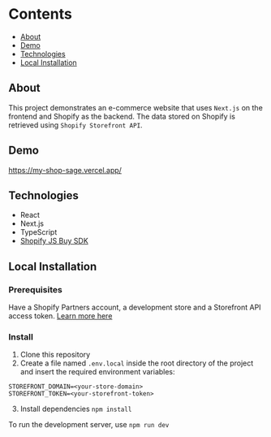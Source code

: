 # Contents

-   [About](#about)
-   [Demo](#demo)
-   [Technologies](#technologies)
-   [Local Installation](#local-installation)

## About

This project demonstrates an e-commerce website that uses `Next.js` on the frontend and Shopify as the backend. The data stored on Shopify is retrieved using `Shopify Storefront API`.

## Demo

https://my-shop-sage.vercel.app/

## Technologies

-   React
-   Next.js
-   TypeScript
-   [Shopify JS Buy SDK](https://github.com/Shopify/js-buy-sdk)

## Local Installation

### Prerequisites

Have a Shopify Partners account, a development store and a Storefront API access token. [Learn more here](https://shopify.dev/custom-storefronts/tools/js-buy)

### Install

1. Clone this repository
2. Create a file named `.env.local` inside the root directory of the project and insert the required environment variables:

```
STOREFRONT_DOMAIN=<your-store-domain>
STOREFRONT_TOKEN=<your-storefront-token>
```

3. Install dependencies `npm install`

To run the development server, use `npm run dev`
